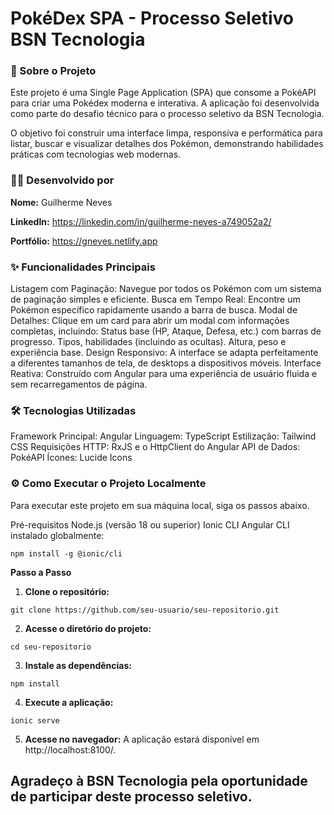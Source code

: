 # PokéDex SPA - Processo Seletivo BSN Tecnologia
### 📖 Sobre o Projeto
Este projeto é uma Single Page Application (SPA) que consome a PokéAPI para criar uma Pokédex moderna e interativa. A aplicação foi desenvolvida como parte do desafio técnico para o processo seletivo da BSN Tecnologia.

O objetivo foi construir uma interface limpa, responsiva e performática para listar, buscar e visualizar detalhes dos Pokémon, demonstrando habilidades práticas com tecnologias web modernas.

### 👨‍💻 Desenvolvido por
**Nome:** Guilherme Neves

**LinkedIn:** https://linkedin.com/in/guilherme-neves-a749052a2/

**Portfólio:** https://gneves.netlify.app


### ✨ Funcionalidades Principais
Listagem com Paginação: Navegue por todos os Pokémon com um sistema de paginação simples e eficiente.
Busca em Tempo Real: Encontre um Pokémon específico rapidamente usando a barra de busca.
Modal de Detalhes: Clique em um card para abrir um modal com informações completas, incluindo:
Status base (HP, Ataque, Defesa, etc.) com barras de progresso.
Tipos, habilidades (incluindo as ocultas).
Altura, peso e experiência base.
Design Responsivo: A interface se adapta perfeitamente a diferentes tamanhos de tela, de desktops a dispositivos móveis.
Interface Reativa: Construído com Angular para uma experiência de usuário fluida e sem recarregamentos de página.


### 🛠️ Tecnologias Utilizadas
Framework Principal: Angular
Linguagem: TypeScript
Estilização: Tailwind CSS
Requisições HTTP: RxJS e o HttpClient do Angular
API de Dados: PokéAPI
Ícones: Lucide Icons

### ⚙️ Como Executar o Projeto Localmente
Para executar este projeto em sua máquina local, siga os passos abaixo.

Pré-requisitos
Node.js (versão 18 ou superior)
Ionic CLI
Angular CLI instalado globalmente:
```
npm install -g @ionic/cli
```
**Passo a Passo**
  1. **Clone o repositório:**
```
git clone https://github.com/seu-usuario/seu-repositorio.git
```
  2. **Acesse o diretório do projeto:**
```
cd seu-repositorio
```
  3. **Instale as dependências:**
```
npm install
```

  4. **Execute a aplicação:**
```
ionic serve
```

  5. **Acesse no navegador:**
  A aplicação estará disponível em http://localhost:8100/.

## Agradeço à BSN Tecnologia pela oportunidade de participar deste processo seletivo.
